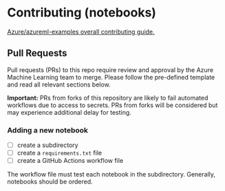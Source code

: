 # Contributing (notebooks)

[Azure/azureml-examples overall contributing guide.](../CONTRIBUTING.md)

## Pull Requests

Pull requests (PRs) to this repo require review and approval by the Azure Machine Learning team to merge. Please follow the pre-defined template and read all relevant sections below.

**Important:** PRs from forks of this repository are likely to fail automated workflows due to access to secrets. PRs from forks will be considered but may experience additional delay for testing.

### Adding a new notebook

- [ ] create a subdirectory
- [ ] create a `requirements.txt` file
- [ ] create a GitHub Actions workflow file

The workflow file must test each notebook in the subdirectory. Generally, notebooks should be ordered.
